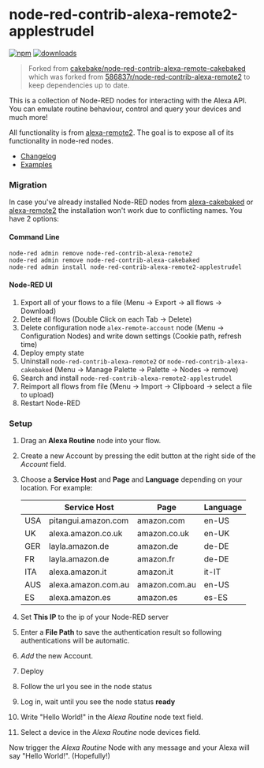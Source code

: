 # node-red-contrib-alexa-remote2-applestrudel

[![npm](https://img.shields.io/npm/v/node-red-contrib-alexa-remote2-applestrudel.svg)](https://www.npmjs.com/package/node-red-contrib-alexa-remote2-applestrudel) [![downloads](https://img.shields.io/npm/dt/node-red-contrib-alexa-remote2-applestrudel.svg)](https://www.npmjs.com/package/node-red-contrib-alexa-remote2-applestrudel)


> Forked from [cakebake/node-red-contrib-alexa-remote-cakebaked](https://github.com/cakebake/node-red-contrib-alexa-remote-cakebaked) which was forked from [586837r/node-red-contrib-alexa-remote2](https://github.com/586837r/node-red-contrib-alexa-remote2) to keep dependencies up to date.

This is a collection of Node-RED nodes for interacting with the Alexa API.
You can emulate routine behaviour, control and query your devices and much more!

All functionality is from [alexa-remote2](https://www.npmjs.com/package/alexa-remote2).
The goal is to expose all of its functionality in node-red nodes.

- [Changelog](CHANGELOG.md)
- [Examples](examples.md)

### **Migration**
In case you've already installed Node-RED nodes from [alexa-cakebaked](https://www.npmjs.com/package/node-red-contrib-alexa-cakebaked) or [alexa-remote2](https://www.npmjs.com/package/node-red-contrib-alexa-remote2) the installation won't work due to conflicting names. You have 2 options:

#### **Command Line**
```
node-red admin remove node-red-contrib-alexa-remote2
node-red admin remove node-red-contrib-alexa-cakebaked
node-red admin install node-red-contrib-alexa-remote2-applestrudel
````

#### **Node-RED UI**
1. Export all of your flows to a file (Menu -> Export -> all flows -> Download) 
2. Delete all flows (Double Click on each Tab -> Delete)
3. Delete configuration node `alex-remote-account` node (Menu -> Configuration Nodes) and write down settings (Cookie path, refresh time)
4. Deploy empty state
5. Uninstall `node-red-contrib-alexa-remote2` or `node-red-contrib-alexa-cakebaked` (Menu -> Manage Palette -> Palette -> Nodes -> remove)
6. Search and install `node-red-contrib-alexa-remote2-applestrudel`
7. Reimport all flows from file (Menu -> Import -> Clipboard -> select a file to upload)
8. Restart Node-RED

### **Setup**

1. Drag an **Alexa Routine** node into your flow.
2. Create a new Account by pressing the edit button at the right side of the *Account* field.
3. Choose a **Service Host** and **Page** and **Language** depending on your location. For example:

   |     | Service Host        | Page          | Language |
   |-----|---------------------|---------------|----------|
   | USA | pitangui.amazon.com | amazon.com    | en-US    |
   | UK  | alexa.amazon.co.uk  | amazon.co.uk  | en-UK    |
   | GER | layla.amazon.de     | amazon.de     | de-DE    |
   | FR  | layla.amazon.de     | amazon.fr     | de-DE    |
   | ITA | alexa.amazon.it     | amazon.it     | it-IT    |
   | AUS | alexa.amazon.com.au | amazon.com.au | en-US    |
   | ES  | alexa.amazon.es     | amazon.es     | es-ES    |
   
4. Set **This IP** to the ip of your Node-RED server
5. Enter a **File Path** to save the authentication result so following authentications will be
automatic.
6. *Add* the new Account.
7. Deploy
8. Follow the url you see in the node status
9. Log in, wait until you see the node status **ready**
10. Write "Hello World!" in the *Alexa Routine* node text field.
11. Select a device in the *Alexa Routine* node devices field.

Now trigger the *Alexa Routine* Node with any message and your Alexa will say "Hello World!". (Hopefully!)
